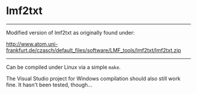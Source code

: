 # lmf2txt

---

Modified version of lmf2txt as originally found under:

http://www.atom.uni-frankfurt.de/czasch/default_files/software/LMF_tools/lmf2txt/lmf2txt.zip

---

Can be compiled under Linux via a simple `make`.

The Visual Studio project for Windows compilation should also still work fine. It hasn't been tested, though...

